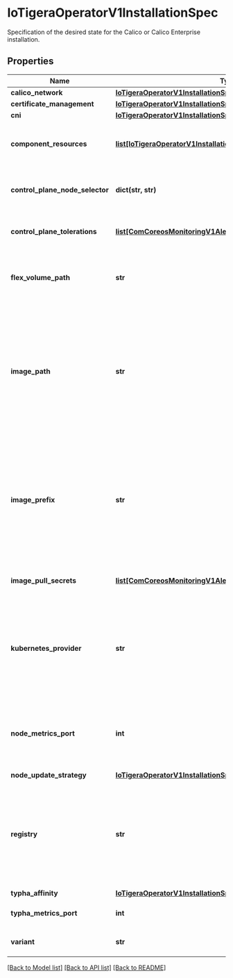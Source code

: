 # IoTigeraOperatorV1InstallationSpec

Specification of the desired state for the Calico or Calico Enterprise installation.
## Properties
Name | Type | Description | Notes
------------ | ------------- | ------------- | -------------
**calico_network** | [**IoTigeraOperatorV1InstallationSpecCalicoNetwork**](IoTigeraOperatorV1InstallationSpecCalicoNetwork.md) |  | [optional] 
**certificate_management** | [**IoTigeraOperatorV1InstallationSpecCertificateManagement**](IoTigeraOperatorV1InstallationSpecCertificateManagement.md) |  | [optional] 
**cni** | [**IoTigeraOperatorV1InstallationSpecCni**](IoTigeraOperatorV1InstallationSpecCni.md) |  | [optional] 
**component_resources** | [**list[IoTigeraOperatorV1InstallationSpecComponentResources]**](IoTigeraOperatorV1InstallationSpecComponentResources.md) | ComponentResources can be used to customize the resource requirements for each component. Node, Typha, and KubeControllers are supported for installations. | [optional] 
**control_plane_node_selector** | **dict(str, str)** | ControlPlaneNodeSelector is used to select control plane nodes on which to run Calico components. This is globally applied to all resources created by the operator excluding daemonsets. | [optional] 
**control_plane_tolerations** | [**list[ComCoreosMonitoringV1AlertmanagerSpecTolerations]**](ComCoreosMonitoringV1AlertmanagerSpecTolerations.md) | ControlPlaneTolerations specify tolerations which are then globally applied to all resources created by the operator. | [optional] 
**flex_volume_path** | **str** | FlexVolumePath optionally specifies a custom path for FlexVolume. If not specified, FlexVolume will be enabled by default. If set to &#39;None&#39;, FlexVolume will be disabled. The default is based on the kubernetesProvider. | [optional] 
**image_path** | **str** | ImagePath allows for the path part of an image to be specified. If specified then the specified value will be used as the image path for each image. If not specified or empty, the default for each image will be used. A special case value, UseDefault, is supported to explicitly specify the default image path will be used for each image.   Image format:    &#x60;&lt;registry&gt;/&lt;imagePath&gt;/&lt;imagePrefix&gt;&lt;imageName&gt;:&lt;image-tag&gt;&#x60;   This option allows configuring the &#x60;&lt;imagePath&gt;&#x60; portion of the above format. | [optional] 
**image_prefix** | **str** | ImagePrefix allows for the prefix part of an image to be specified. If specified then the given value will be used as a prefix on each image. If not specified or empty, no prefix will be used. A special case value, UseDefault, is supported to explicitly specify the default image prefix will be used for each image.   Image format:    &#x60;&lt;registry&gt;/&lt;imagePath&gt;/&lt;imagePrefix&gt;&lt;imageName&gt;:&lt;image-tag&gt;&#x60;   This option allows configuring the &#x60;&lt;imagePrefix&gt;&#x60; portion of the above format. | [optional] 
**image_pull_secrets** | [**list[ComCoreosMonitoringV1AlertmanagerSpecImagePullSecrets]**](ComCoreosMonitoringV1AlertmanagerSpecImagePullSecrets.md) | ImagePullSecrets is an array of references to container registry pull secrets to use. These are applied to all images to be pulled. | [optional] 
**kubernetes_provider** | **str** | KubernetesProvider specifies a particular provider of the Kubernetes platform and enables provider-specific configuration. If the specified value is empty, the Operator will attempt to automatically determine the current provider. If the specified value is not empty, the Operator will still attempt auto-detection, but will additionally compare the auto-detected value to the specified value to confirm they match. | [optional] 
**node_metrics_port** | **int** | NodeMetricsPort specifies which port calico/node serves prometheus metrics on. By default, metrics are not enabled. If specified, this overrides any FelixConfiguration resources which may exist. If omitted, then prometheus metrics may still be configured through FelixConfiguration. | [optional] 
**node_update_strategy** | [**IoTigeraOperatorV1InstallationSpecNodeUpdateStrategy**](IoTigeraOperatorV1InstallationSpecNodeUpdateStrategy.md) |  | [optional] 
**registry** | **str** | Registry is the default Docker registry used for component Docker images. If specified, all images will be pulled from this registry. If not specified then the default registries will be used. A special case value, UseDefault, is supported to explicitly specify the default registries will be used.   Image format:    &#x60;&lt;registry&gt;/&lt;imagePath&gt;/&lt;imagePrefix&gt;&lt;imageName&gt;:&lt;image-tag&gt;&#x60;   This option allows configuring the &#x60;&lt;registry&gt;&#x60; portion of the above format. | [optional] 
**typha_affinity** | [**IoTigeraOperatorV1InstallationSpecTyphaAffinity**](IoTigeraOperatorV1InstallationSpecTyphaAffinity.md) |  | [optional] 
**typha_metrics_port** | **int** | TyphaMetricsPort specifies which port calico/typha serves prometheus metrics on. By default, metrics are not enabled. | [optional] 
**variant** | **str** | Variant is the product to install - one of Calico or TigeraSecureEnterprise Default: Calico | [optional] 

[[Back to Model list]](../README.md#documentation-for-models) [[Back to API list]](../README.md#documentation-for-api-endpoints) [[Back to README]](../README.md)


